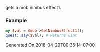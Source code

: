 gets a mob nimbus effect1.
### Example

```perl
my $val = $mob->GetNimbusEffect1();
quest::say($val); # Returns uint
```


Generated On 2018-04-29T00:35:14-07:00